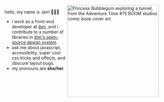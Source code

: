 
<img alt="Princess Bubblegum exploring a tunnel, from the Adventure Time #75 BOOM studios comic book cover art." src="https://res.cloudinary.com/jendowns/image/upload/v1595433150/AdventureTime-75_qlimoa.jpg" align="right" width="300" />

hello, my name is Jen! 👩🏻‍💻

- i work as a front-end developer at [ibm](https://github.com/ibm), and i contribute to a number of libraries in [ibm's open-source design system](https://github.com/carbon-design-system).
- ask me about javascript, accessibility, super cool css tricks and effects, and obscure layout bugs.
- my pronouns are **she/her**.

